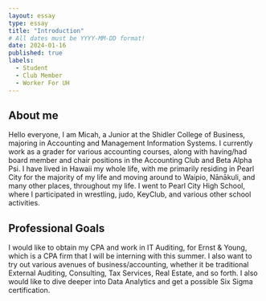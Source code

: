 ```yaml
---
layout: essay
type: essay
title: "Introduction"
# All dates must be YYYY-MM-DD format!
date: 2024-01-16
published: true
labels:
  - Student
  - Club Member
  - Worker For UH
---
```


## About me

Hello everyone, I am Micah, a Junior at the Shidler College of Business, majoring in Accounting and Management Information Systems. I currently work as a grader for various accounting courses, along with having/had board member and chair positions in the Accounting Club and Beta Alpha Psi. I have lived in Hawaii my whole life, with me primarily residing in Pearl City for the majority of my life and moving around to Waipio, Nānākuli, and many other places, throughout my life. I went to Pearl City High School, where I participated in wrestling, judo, KeyClub, and various other school activities.

## Professional Goals

I would like to obtain my CPA and work in IT Auditing, for Ernst & Young, which is a CPA firm that I will be interning with this summer. I also want to try out various avenues of business/accounting, whether it be traditional External Auditing, Consulting, Tax Services, Real Estate, and so forth. I also would like to dive deeper into Data Analytics and get a possible Six Sigma certification.
